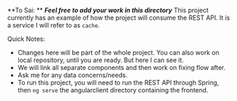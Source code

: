 **To Sai: **
***Feel free to add your work in this directory***
This project currently has an example of how the project will consume the REST API. It is a service I will refer to as `cache`.

Quick Notes:
- Changes here will be part of the whole project. You can also work on local repository, until you are ready. But here I can see it.
- We will link all separate components and then work on fixing flow after.
- Ask me for any data concerns/needs.
- To run this project, you will need to run the REST API through Spring, then `ng serve` the angularclient directory containing the frontend.
